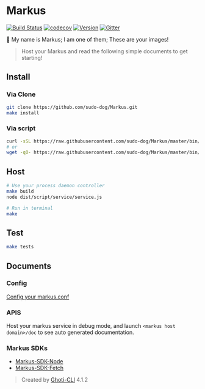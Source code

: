 # Markus

[![Build Status](https://travis-ci.org/sudo-dog/Markus.svg?branch=master)](https://travis-ci.org/sudo-dog/Markus)
[![codecov](https://codecov.io/gh/sudo-dog/Markus/branch/master/graph/badge.svg)](https://codecov.io/gh/sudo-dog/Markus)
[![Version](https://img.shields.io/badge/Version-3.5.6-purple.svg?longCache=true)](https://github.com/sudo-dog/Markus)
[![Gitter](https://badges.gitter.im/WMXPY/Markus.svg)](https://gitter.im/Markus?utm_source=badge&utm_medium=badge&utm_campaign=pr-badge)

:rainbow: My name is Markus; I am one of them; These are your images!

> Host your Markus and read the following simple documents to get starting!

## Install

### Via Clone

```bash
git clone https://github.com/sudo-dog/Markus.git
make install
```

### Via script

```bash
curl -sSL https://raw.githubusercontent.com/sudo-dog/Markus/master/bin/install.sh | sudo sh -
# or
wget -qO- https://raw.githubusercontent.com/sudo-dog/Markus/master/bin/install.sh | sudo sh -
```

## Host

```bash
# Use your process daemon controller
make build
node dist/script/service/service.js

# Run in terminal
make
```

## Test

```bash
make tests
```

## Documents

### Config

[Config your markus.conf](https://github.com/sudo-dog/Markus/wiki/Admin-Testing-API)

### APIS

Host your markus service in debug mode, and launch `<markus host domain>/doc` to see auto generated documentation.

### Markus SDKs

-   [Markus-SDK-Node](https://github.com/sudo-dog/Markus-SDK-Node)
-   [Markus-SDK-Fetch](https://github.com/sudo-dog/Markus-SDK-Fetch)

> Created by [Ghoti-CLI](https://github.com/WMXPY/Ghoti-CLI/) 4.1.2

